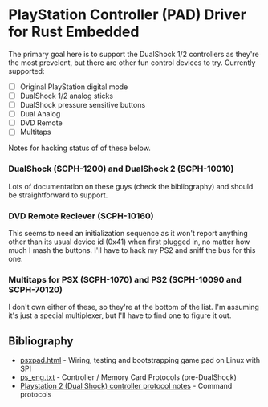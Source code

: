 PlayStation Controller (PAD) Driver for Rust Embedded
========================================================

The primary goal here is to support the DualShock 1/2 controllers as they're the most prevelent, but there are other fun control devices to try. Currently supported:

* [ ] Original PlayStation digital mode
* [ ] DualShock 1/2 analog sticks
* [ ] DualShock pressure sensitive buttons
* [ ] Dual Analog
* [ ] DVD Remote
* [ ] Multitaps

Notes for hacking status of of these below.


### DualShock (SCPH-1200) and DualShock 2 (SCPH-10010)

Lots of documentation on these guys (check the bibliography) and should be straightforward to support.

### DVD Remote Reciever (SCPH-10160)

This seems to need an initialization sequence as it won't report anything other than its usual device id (0x41) when first plugged in, no matter how much I mash the buttons. I'll have to hack my PS2 and sniff the bus for this one.

### Multitaps for PSX (SCPH-1070) and PS2 (SCPH-10090 and SCPH-70120)

I don't own either of these, so they're at the bottom of the list. I'm assuming it's just a special multiplexer, but I'll have to find one to figure it out.

Bibliography
---------------
* [psxpad.html](http://domisan.sakura.ne.jp/article/psxpad/psxpad.html) - Wiring, testing and bootstrapping game pad on Linux with SPI
* [ps_eng.txt](http://kaele.com/~kashima/games/ps_eng.txt) - Controller / Memory Card Protocols (pre-DualShock)
* [Playstation 2 (Dual Shock) controller protocol notes](https://gist.github.com/scanlime/5042071) - Command protocols

